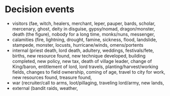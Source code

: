 # Decision events

* visitors (fae, witch, healers, merchant, leper, pauper, bards, scholar, mercenary, ghost, deity in disguise, gypsy/nomad, dragon/monster, death (the figure), nobody for a long time, monks/nuns, messenger, 
* calamities (fire, lightning, drought, famine, sickness, flood, landslide, stampede, monster, locusts, hurricane/winds, omens/portents
* internal (priest death, lord death, adultery, weddings, festivals/fete, births, new resource found, new technique developed, building completed, new policy, new tax, death of village leader, change of King/baron, entitlement of lord, lord travels, planting/harvest/working fields, changes to field ownership, coming of age, travel to city for work, new resources found, treasure found, 
* war (recruiter/call to arms, loot/pillaging, traveling lord/army, new lands, 
* external (bandit raids, weather, 
